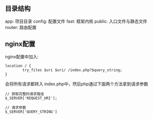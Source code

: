 ## 目录结构

app: 项目目录
config: 配置文件
fast: 框架内核
public: 入口文件与静态文件
router: 路由配置


## nginx配置
nginx配置中加入: 
```
location / {
        try_files $uri $uri/ /index.php?$query_string;
}
```

会将所有请求都转入 index.php中，然后php通过下面两个方法拿到请求参数
```
// 获取完整的请求路径
$_SERVER['REQUEST_URI'];

// 请求参数
$_SERVER['QUERY_STRING']
```


